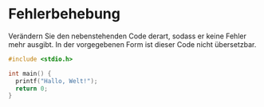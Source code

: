 # Fehlerbehebung

Verändern Sie den nebenstehenden Code derart, sodass er keine Fehler mehr ausgibt. 
In der vorgegebenen Form ist dieser Code nicht übersetzbar.

```cpp
#include <stdio.h>

int main() {
  printf("Hallo, Welt!");
  return 0;
}
```
